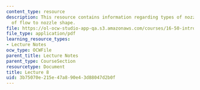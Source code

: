 ```yaml
---
content_type: resource
description: This resource contains information regarding types of nozzles; connection
  of flow to nozzle shape.
file: https://ol-ocw-studio-app-qa.s3.amazonaws.com/courses/16-50-introduction-to-propulsion-systems-spring-2012/3b75070e215e47a890e43d88047d2b0f_MIT16_50S12_lec8.pdf
file_type: application/pdf
learning_resource_types:
- Lecture Notes
ocw_type: OCWFile
parent_title: Lecture Notes
parent_type: CourseSection
resourcetype: Document
title: Lecture 8
uid: 3b75070e-215e-47a8-90e4-3d88047d2b0f
---
```

